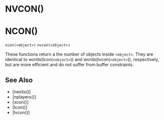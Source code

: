 # NVCON()
# NCON()
`ncon(<object>)`
`nvcon(<object>)`

  These functions return a the number of objects inside `<object>`. They are identical to words(lcon(`<object>`)) and words(lvcon(`<object>`)), respectively, but are more efficient and do not suffer from buffer constraints.


## See Also
- [nexits()]
- [nplayers()]
- [xcon()]
- [lcon()]
- [lvcon()]


